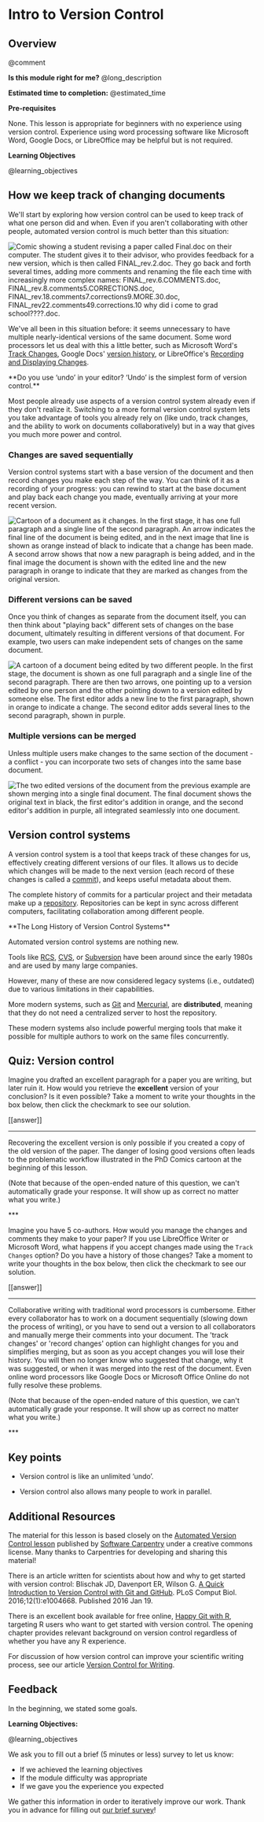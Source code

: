 <!--

author:   Rose Hartman
email:    hartmanr1@chop.edu
version:  1.0.3
module_template_version: 2.0.0
language: en
narrator: UK English Female
title: Intro to Version Control

comment:  An introduction to what version control systems do and why you might want to use one.

long_description: Version control systems allow you to keep track of the history of changes to a text document (e.g. writing, code, and more). Version control is an increasingly important tool for scientists and scientific writers of all disciplines; it has the potential to make your work more transparent, more reproducible, and more efficient. This module is appropriate for beginners with no previous exposure to version control.

estimated_time: 10 min

@learning_objectives

After completion of this module, learners will be able to:

- Understand the benefits of an automated version control system
- Understand the basics of how automated version control systems work

@end

link:  https://chop-dbhi-arcus-education-website-assets.s3.amazonaws.com/css/styles.css
script: https://kit.fontawesome.com/83b2343bd4.js

@version_history
1.0.3: Fix typos
@end
-->

# Intro to Version Control

<div class = "overview">

## Overview
@comment

**Is this module right for me?** @long_description

**Estimated time to completion:** @estimated_time

**Pre-requisites**

None. This lesson is appropriate for beginners with no experience using version control. Experience using word processing software like Microsoft Word, Google Docs, or LibreOffice may be helpful but is not required.


**Learning Objectives**

@learning_objectives

</div>

## How we keep track of changing documents

We'll start by exploring how version control can be used
to keep track of what one person did and when.
Even if you aren't collaborating with other people,
automated version control is much better than this situation:

![Comic showing a student revising a paper called Final.doc on their computer. The student gives it to their advisor, who provides feedback for a new version, which is then called FINAL\_rev.2.doc. They go back and forth several times, adding more comments and renaming the file each time with increasingly more complex names: FINAL\_rev.6.COMMENTS.doc, FINAL\_rev.8.comments5.CORRECTIONS.doc, FINAL\_rev.18.comments7.corrections9.MORE.30.doc, FINAL\_rev22.comments49.corrections.10 why did i come to grad school????.doc.](media/phd101212s.png "'notFinal.doc' by Jorge Cham [www.phdcomics.com](https://phdcomics.com/comics/archive.php?comicid=1531)")

We've all been in this situation before: it seems unnecessary to have multiple nearly-identical versions of the same document. Some word processors let us deal with this a little better, such as
Microsoft Word's [Track Changes](https://support.office.com/en-us/article/Track-changes-in-Word-197ba630-0f5f-4a8e-9a77-3712475e806a),
Google Docs' [version history](https://support.google.com/docs/answer/190843?hl=en), or
LibreOffice's [Recording and Displaying Changes](https://help.libreoffice.org/Common/Recording_and_Displaying_Changes).

<div class = "help">
**Do you use ‘undo’ in your editor? ‘Undo’ is the simplest form of version control.**

Most people already use aspects of a version control system already even if they don't realize it. Switching to a more formal version control system lets you take advantage of tools you already rely on (like undo, track changes, and the ability to work on documents collaboratively) but in a way that gives you much more power and control.
</div>

### Changes are saved sequentially

Version control systems start with a base version of the document and then record changes you make each step of the way. You can think of it as a recording of your progress: you can rewind to start at the base document and play back each change you made, eventually arriving at your more recent version.

![Cartoon of a document as it changes. In the first stage, it has one full paragraph and a single line of the second paragraph. An arrow indicates the final line of the document is being edited, and in the next image that line is shown as orange instead of black to indicate that a change has been made. A second arrow shows that now a new paragraph is being added, and in the final image the document is shown with the edited line and the new paragraph in orange to indicate that they are marked as changes from the original version.](media/play-changes.svg)

### Different versions can be saved

Once you think of changes as separate from the document itself, you can then think about "playing back" different sets of changes on the base document, ultimately resulting in different versions of that document. For example, two users can make independent sets of changes on the same document.

![A cartoon of a document being edited by two different people. In the first stage, the document is shown as one full paragraph and a single line of the second paragraph. There are then two arrows, one pointing up to a version edited by one person and the other pointing down to a version edited by someone else. The first editor adds a new line to the first paragraph, shown in orange to indicate a change. The second editor adds several lines to the second paragraph, shown in purple.](media/versions.svg)

### Multiple versions can be merged

Unless multiple users make changes to the same section of the document - a conflict - you can incorporate two sets of changes into the same base document.

![The two edited versions of the document from the previous example are shown merging into a single final document. The final document shows the original text in black, the first editor's addition in orange, and the second editor's addition in purple, all integrated seamlessly into one document.](media/merge.svg)

## Version control systems

A version control system is a tool that keeps track of these changes for us, effectively creating different versions of our files. It allows us to decide which changes will be made to the next version (each record of these changes is called a [commit](https://swcarpentry.github.io/git-novice/reference.html#commit)), and keeps useful metadata about them.

The complete history of commits for a particular project and their metadata make up a [repository](https://swcarpentry.github.io/git-novice/reference.html#repository). Repositories can be kept in sync across different computers, facilitating
collaboration among different people.

<div class = "learn-more">
**The Long History of Version Control Systems**

Automated version control systems are nothing new.

Tools like [RCS](https://en.wikipedia.org/wiki/Revision_Control_System), [CVS](https://en.wikipedia.org/wiki/Concurrent_Versions_System), or [Subversion](https://en.wikipedia.org/wiki/Apache_Subversion) have been around since the early 1980s and are used by many large companies.

However, many of these are now considered legacy systems (i.e., outdated) due to various limitations in their capabilities.

More modern systems, such as [Git](https://git-scm.com/) and [Mercurial](https://swcarpentry.github.io/hg-novice/), are **distributed**, meaning that they do not need a centralized server to host the repository.

These modern systems also include powerful merging tools that make it possible for multiple authors to work on the same files concurrently.

</div>

## Quiz: Version control

Imagine you drafted an excellent paragraph for a paper you are writing, but later ruin it. How would you retrieve the **excellent** version of your conclusion? Is it even possible? Take a moment to write your thoughts in the box below, then click the checkmark to see our solution.

[[answer]]
<script>
  let input = "@input".trim();
  /.*/i.test(input);
</script>
***
<div class = "answer">

Recovering the excellent version is only possible if you created a copy of the old version of the paper. The danger of losing good versions often leads to the problematic workflow illustrated in the PhD Comics cartoon at the beginning of this lesson.

(Note that because of the open-ended nature of this question, we can't automatically grade your response. It will show up as correct no matter what you write.)

</div>
***

Imagine you have 5 co-authors. How would you manage the changes and comments they make to your paper?  If you use LibreOffice Writer or Microsoft Word, what happens if you accept changes made using the `Track Changes` option? Do you have a history of those changes? Take a moment to write your thoughts in the box below, then click the checkmark to see our solution.

[[answer]]
<script>
  let input = "@input".trim();
  /.*/i.test(input);
</script>
***
<div class = "answer">

Collaborative writing with traditional word processors is cumbersome. Either every collaborator has to work on a document sequentially (slowing down the process of writing), or you have to send out a version to all collaborators and manually merge their comments into your document. The 'track changes' or 'record changes' option can highlight changes for you and simplifies merging, but as soon as you accept changes you will lose their history. You will then no longer know who suggested that change, why it was suggested, or when it was merged into the rest of the document. Even online word processors like Google Docs or Microsoft Office Online do not fully resolve these problems.

(Note that because of the open-ended nature of this question, we can't automatically grade your response. It will show up as correct no matter what you write.)

</div>
***

## Key points

* Version control is like an unlimited ‘undo’.

* Version control also allows many people to work in parallel.


## Additional Resources

The material for this lesson is based closely on the [Automated Version Control lesson](https://swcarpentry.github.io/git-novice/01-basics/index.html) published by [Software Carpentry](https://software-carpentry.org/) under a creative commons license. Many thanks to Carpentries for developing and sharing this material!

There is an article written for scientists about how and why to get started with version control: Blischak JD, Davenport ER, Wilson G. [A Quick Introduction to Version Control with Git and GitHub](https://www.ncbi.nlm.nih.gov/pmc/articles/PMC4718703/). PLoS Comput Biol. 2016;12(1):e1004668. Published 2016 Jan 19.

There is an excellent book available for free online, [Happy Git with R](https://happygitwithr.com/big-picture.html), targeting R users who want to get started with version control. The opening chapter provides relevant background on version control regardless of whether you have any R experience.

For discussion of how version control can improve your scientific writing process, see our article [Version Control for Writing](https://education.arcus.chop.edu/version-control-writing/).

## Feedback

In the beginning, we stated some goals.

**Learning Objectives:**

@learning_objectives

We ask you to fill out a brief (5 minutes or less) survey to let us know:

* If we achieved the learning objectives
* If the module difficulty was appropriate
* If we gave you the experience you expected

We gather this information in order to iteratively improve our work.  Thank you in advance for filling out [our brief survey](https://redcap.chop.edu/surveys/?s=KHTXCXJJ93&module_name=%22Intro+to+Version+Control%22)!
